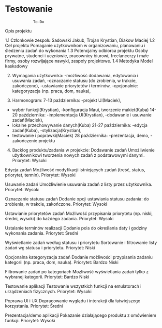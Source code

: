 # Testowanie
			     To-Do

Opis projektu

1.1 Członkowie zespołu
	 Sadowski Jakub, Trojan Krystian, Diakow Maciej
1.2 Cel projektu
	Pomaganie użytkownikom w organizowaniu, planowaniu i śledzeniu zadań do wykonania
1.3 Potencjalny odbiorca projektu
	Osoby prywatne, studenci i uczniowie, pracownicy biurowi, freelancerzy i małe firmy, osoby rozwijające nawyki, zespoły projektowe.
1.4 Metodyka
	 Model kaskadowy

2. Wymagania użytkownika:
-możliwość dodawania, edytowania i usuwania zadań,
-oznaczanie statusu (do zrobienia, w trakcie, zakończone),
-ustawianie priorytetów i terminów,
-opcjonalnie: kategoryzacja (np. praca, dom, nauka),



3. Harmonogram:
7-13 października: 
-projekt UI(Maciek),
- wybór funkcji(Krystian), 
-konfiguracja Maui, tworzenie makiet(Kuba)
14-20 października:
-implementacja UI(Krystian), 
-dodawanie i usuwanie zadań(Maciek),
- lokalne przechowywanie danych(Kuba)
21-27 października: 
-edycja zadań(Kuba), 
-stylizacja(Krystian),
- testowanie i poprawki(Maciek)
28 października: 
-prezentacja, demo, 
-zakończenie projektu


4. Backlog produktu/zadania w projekcie:
Dodawanie zadań
Umożliwienie użytkownikowi tworzenia nowych zadań z podstawowymi danymi.
Priorytet: Wysoki

Edycja zadań
Możliwość modyfikacji istniejących zadań (treść, status, priorytet, termin).
Priorytet: Wysoki

Usuwanie zadań
Umożliwienie usuwania zadań z listy przez użytkownika.
Priorytet: Wysoki

Oznaczanie statusu zadań
Dodanie opcji ustawiania statusu zadania: do zrobienia, w trakcie, zakończone.
Priorytet: Wysoki

Ustawianie priorytetów zadań
Możliwość przypisania priorytetu (np. niski, średni, wysoki) do każdego zadania.
Priorytet: Wysoki

Ustalanie terminów realizacji
Dodanie pola do określania daty i godziny wykonania zadania.
Priorytet: Średni

Wyświetlanie zadań według statusu i priorytetu
Sortowanie i filtrowanie listy zadań wg statusu i priorytetu.
Priorytet: Niski

Opcjonalna kategoryzacja zadań
Dodanie możliwości przypisania zadaniu kategorii (np. praca, dom, nauka).
Priorytet: Bardzo Niski

Filtrowanie zadań po kategoriach
Możliwość wyświetlania zadań tylko z wybranej kategorii.
Priorytet: Bardzo Niski

Testowanie aplikacji
Testowanie wszystkich funkcji na emulatorach i urządzeniach fizycznych.
Priorytet: Wysoki

Poprawa UI i UX
Dopracowanie wyglądu i interakcji dla łatwiejszego korzystania.
Priorytet: Średni

Prezentacja/demo aplikacji
Pokazanie działającego produktu z omówieniem funkcji.
Priorytet: Wysoki
